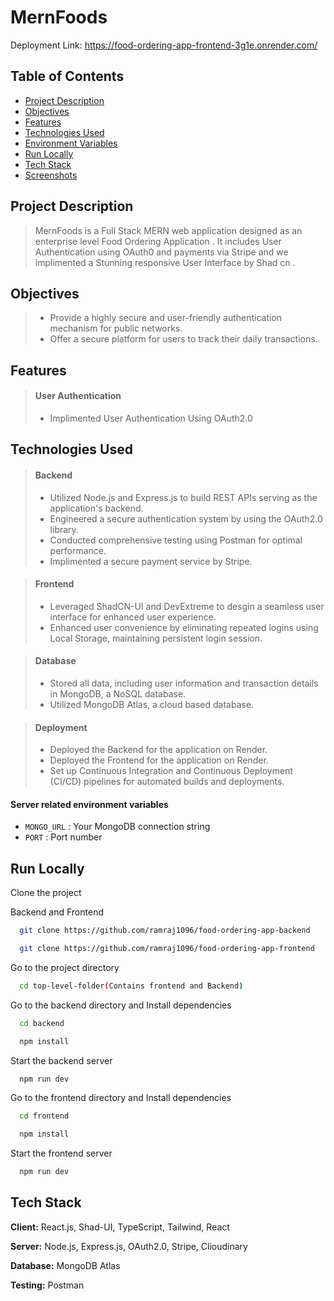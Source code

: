 # MernFoods

Deployment Link: https://food-ordering-app-frontend-3g1e.onrender.com/

## Table of Contents

-   [Project Description](#project-description)
-   [Objectives](#objectives)
-   [Features](#features)
-   [Technologies Used](#technologies-used)
-   [Environment Variables](#environment-variables)
-   [Run Locally](#run-locally)
-   [Tech Stack](#tech-stack)
-   [Screenshots](#screenshots)

## Project Description

> MernFoods is a Full Stack MERN web application designed as an enterprise level Food Ordering Application . It includes User Authentication using OAuth0 and payments via Stripe and we implimented a Stunning responsive User Interface by Shad cn .

## Objectives

> -   Provide a highly secure and user-friendly authentication mechanism for public networks.
> -   Offer a secure platform for users to track their daily transactions.

## Features

> #### User Authentication
>
> -   Implimented User Authentication Using OAuth2.0

## Technologies Used

> #### Backend
>
> -   Utilized Node.js and Express.js to build REST APIs serving as the application's backend.
> -   Engineered a secure authentication system by using the OAuth2.0 library.
> -   Conducted comprehensive testing using Postman for optimal performance.
> -   Implimented a secure payment service by Stripe.

> #### Frontend
>
> -   Leveraged ShadCN-UI and DevExtreme to desgin a seamless user interface for enhanced user experience.
> -   Enhanced user convenience by eliminating repeated logins using Local Storage, maintaining persistent login session.

> #### Database
>
> -   Stored all data, including user information and transaction details in MongoDB, a NoSQL database.
> -   Utilized MongoDB Atlas, a cloud based database.

> #### Deployment
>
> -   Deployed the Backend for the application on Render.
> -   Deployed the Frontend for the application on Render.
> -   Set up Continuous Integration and Continuous Deployment (CI/CD) pipelines for automated builds and deployments.


#### Server related environment variables

-   `MONGO_URL` : Your MongoDB connection string
-   `PORT` : Port number

## Run Locally

Clone the project

Backend and Frontend

```bash
  git clone https://github.com/ramraj1096/food-ordering-app-backend

  git clone https://github.com/ramraj1096/food-ordering-app-frontend
```

Go to the project directory

```bash
  cd top-level-folder(Contains frontend and Backend)
```

Go to the backend directory and Install dependencies

```bash
  cd backend
```

```bash
  npm install
```

Start the backend server

```bash
  npm run dev
```

Go to the frontend directory and Install dependencies

```bash
  cd frontend
```

```bash
  npm install
```

Start the frontend server

```bash
  npm run dev
```

## Tech Stack

**Client:** React.js, Shad-UI, TypeScript, Tailwind, React

**Server:** Node.js, Express.js, OAuth2.0, Stripe, Clioudinary

**Database:** MongoDB Atlas

**Testing:** Postman

